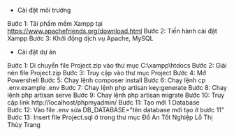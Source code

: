 - Cài đặt môi trường 

Bước 1: Tải phầm mềm Xampp tại https://www.apachefriends.org/download.html
Bước 2: Tiến hành cài đặt Xampp
Bước 3: Khởi động dịch vụ Apache, MySQL 

- Cài đặt dự án

Bước 1: Di chuyển file Project.zip vào thư mục C:\xampp\htdocs
Bước 2: Giải nén file Project.zip
Bước 3: Truy cập vào thư mục Project
Bước 4: Mở Powershell 
Bước 5: Chạy lệnh composer install
Bước 6: Chạy lệnh cp .env.example .env
Bước 7: Chay lệnh php artisan key:generate
Bước 8: Chay lệnh php artisan serve 
Bước 9: Chay lệnh php artisan migrate
Bước 10: Truy cập link http://localhost/phpmyadmin/ 
Bước 11: Tạo mới 1 Database  
Bước 12: Vào file .env sửa DB_DATABASE="tên database mới tạo ở bước 11"
Bước 13: Insert file Project.sql ở trong thư mục Đồ Án Tốt Nghiệp Lỗ Thị Thùy Trang